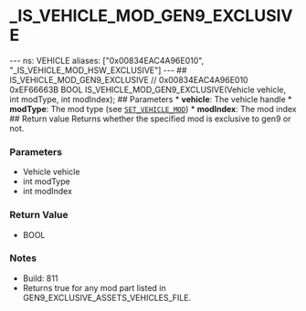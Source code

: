 # _IS_VEHICLE_MOD_GEN9_EXCLUSIVE

--- ns: VEHICLE aliases: ["0x00834EAC4A96E010", "_IS_VEHICLE_MOD_HSW_EXCLUSIVE"] ---  ## IS_VEHICLE_MOD_GEN9_EXCLUSIVE  // 0x00834EAC4A96E010 0xEF66663B BOOL IS_VEHICLE_MOD_GEN9_EXCLUSIVE(Vehicle vehicle, int modType, int modIndex);   ## Parameters * **vehicle**: The vehicle handle * **modType**: The mod type (see [`SET_VEHICLE_MOD`](#_0x6AF0636DDEDCB6DD)) * **modIndex**: The mod index  ## Return value Returns whether the specified mod is exclusive to gen9 or not.

### Parameters
* Vehicle vehicle
* int modType
* int modIndex

### Return Value
* BOOL

### Notes
* Build: 811
* Returns true for any mod part listed in GEN9_EXCLUSIVE_ASSETS_VEHICLES_FILE.

